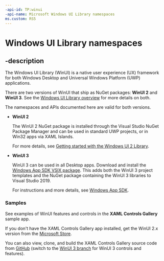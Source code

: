 ```yaml
---
-api-id: TP:winui
-api-name: Microsoft Windows UI Library namespaces
ms.custom: RS5
---
```


# Windows UI Library namespaces

## -description

The Windows UI Library (WinUI) is a native user experience (UX) framework for both Windows Desktop and Universal Windows Platform (UWP) applications.

There are two versions of WinUI that ship as NuGet packages: **WinUI 2** and **WinUI 3**. See the [Windows UI Library overview](/windows/apps/winui/) for more details on both.

The namespaces and APIs documented here are valid for both versions.

- **WinUI 2**

  The WinUI 2 NuGet package is installed through the Visual Studio NuGet Package Manager and can be used in standard UWP projects, or in Win32 apps via XAML Islands.

  For more details, see [Getting started with the Windows UI 2 Library](/windows/apps/winui/winui2/getting-started).

- **WinUI 3**

  WinUI 3 can be used in all Desktop apps. Download and install the [Windows App SDK VSIX package](https://marketplace.visualstudio.com/items?itemName=ProjectReunion.MicrosoftProjectReunion). This adds both the WinUI 3 project templates and the NuGet package containing the WinUI 3 libraries to Visual Studio 2019.

  For instructions and more details, see [Windows App SDK](/windows/apps/windows-app-sdk/stable-channel).

### Samples

See examples of WinUI features and controls in the **XAML Controls Gallery** sample app.

If you don't have the XAML Controls Gallery app installed, get the WinUI 2.x version from the [Microsoft Store](https://www.microsoft.com/p/xaml-controls-gallery/9msvh128x2zt).

You can also view, clone, and build the XAML Controls Gallery source code from [GitHub](https://github.com/Microsoft/Xaml-Controls-Gallery) (switch to the [WinUI 3 branch](https://github.com/microsoft/Xaml-Controls-Gallery/tree/winui3) for WinUI 3 controls and features).
